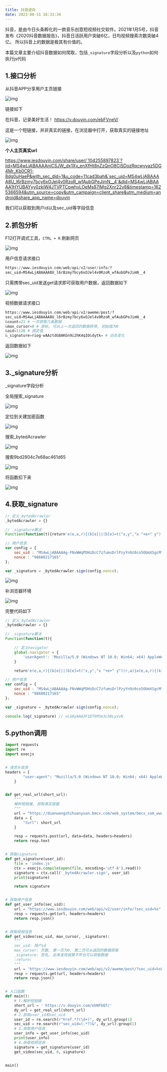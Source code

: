 ```yaml
---
title: 抖音逆向
date: 2023-08-31 16:33:34
---
```


抖音，是由今日头条孵化的一款音乐创意短视频社交软件。2021年1月5号，抖音发布《2020抖音数据报告》，抖音日活跃用户突破6亿，日均视频搜索次数突破4亿。
所以抖音上的数据是极其有价值的。



本篇文章主要介绍抖音数据如何爬取，包括`_signature`字段分析以及`python`如何执行js代码



## 1.接口分析



从抖音APP分享用户主页链接



![img](https://gitee.com/gmbjzg/xybc_gzh/raw/master/2021-7-4/1625366556663-image.png)



链接如下



在抖音，记录美好生活！ https://v.douyin.com/ebFVneV/



这是一个短链接，并非真实的链接，在浏览器中打开，获取真实的链接地址



![img](https://gitee.com/gmbjzg/xybc_gzh/raw/master/2021-7-4/1625366849886-image.png)



**个人主页真实url**



https://www.iesdouyin.com/share/user/`104255897823`?iid=MS4wLjABAAAAnjCSJW_dx1Xv_enXfHt8nZzQnO8CjSDozRqcwyyaz5DG4Mr_Kb0CR1-8dg0uHaeP&with_sec_did=1&u_code=11cad3bah&`sec_uid=MS4wLjABAAAA8U_l6rBzmy7bcy6xOJel4v0RzoR_wfAubGPeJimN__4`&did=MS4wLjABAAAA1HYUBAYyy0zkiW4JTVPTCpwhvLOeMs87lMg2Xnr22v8&timestamp=1625366594&utm_source=copy&utm_campaign=client_share&utm_medium=android&share_app_name=douyin



我们可以获取到用户id以及sec_uid等字段信息



## 2.抓包分析



F12打开调式工具，`CTRL + R` 刷新网页



![img](https://gitee.com/gmbjzg/xybc_gzh/raw/master/2021-7-4/1625367540918-image.png)



用户信息请求接口



```python
https://www.iesdouyin.com/web/api/v2/user/info/?
sec_uid=MS4wLjABAAAA8U_l6rBzmy7bcy6xOJel4v0RzoR_wfAubGPeJimN__4
```



只需携带sec_uid发送get请求即可获取用户数据，返回数据如下



![img](https://gitee.com/gmbjzg/xybc_gzh/raw/master/2021-7-4/1625367716200-image.png)



视频数据请求接口



```python
https://www.iesdouyin.com/web/api/v2/aweme/post/?
sec_uid=MS4wLjABAAAA8U_l6rBzmy7bcy6xOJel4v0RzoR_wfAubGPeJimN__4
&count=21 # 一页获取几条数据
&max_cursor=0 # 游标, 可从上一次返回的数据获得, 初始值为0
&aid=1128 # 固定值
&_signature=riog-wAAztdG8AKGn9i2hK4qIO&dytk= # 动态变化
```



返回数据如下



![img](https://gitee.com/gmbjzg/xybc_gzh/raw/master/2021-7-4/1625368157635-image.png)



## 3._signature分析



_signature字段分析



全局搜索_signature



![img](https://gitee.com/gmbjzg/xybc_gzh/raw/master/2021-7-4/1625368491747-image.png)



定位到关建加密函数



![img](https://gitee.com/gmbjzg/xybc_gzh/raw/master/2021-7-4/1625368627168-image.png)



搜索_bytedAcrawler



![img](https://gitee.com/gmbjzg/xybc_gzh/raw/master/2021-7-4/1625369085467-image.png)



搜索9bd2804c7e68ac461d65



![img](https://gitee.com/gmbjzg/xybc_gzh/raw/master/2021-7-4/1625369262424-image.png)



将函数扣下来



![img](https://gitee.com/gmbjzg/xybc_gzh/raw/master/2021-7-4/1625369874721-image.png)



## 4.获取_signature



```javascript
// 定义_bytedAcrawler
_bytedAcrawler = {}

// _signature算法
Function(function(t){return'e(e,a,r){(b[e]||(b[e]=t("x,y","x "+e+" y")(r,a)}a(e,a,r){(k[r]||(k[r]=t("x,y","new x[y]("+Array(r+1).join(",x[y]")(1)+")")(e,a)}r(e,a,r){n,t,s={},b=s.d=r?r.d+1:0;for(s["$"+b]=s,t=0;t<b;t)s[n="$"+t]=r[n];for(t=0,b=s=a;t<b;t)s[t]=a[t];c(e,0,s)}c(t,b,k){u(e){v[x]=e}f{g=,ting(bg)}l{try{y=c(t,b,k)}catch(e){h=e,y=l}}for(h,y,d,g,v=[],x=0;;)switch(g=){case 1:u(!)4:f5:u((e){a=0,r=e;{c=a<r;c&&u(e[a]),c}}(6:y=,u((y8:if(g=,lg,g=,y===c)b+=g;else if(y!==l)y9:c10:u(s(11:y=,u(+y)12:for(y=f,d=[],g=0;g<y;g)d[g]=y.charCodeAt(g)^g+y;u(String.fromCharCode.apply(null,d13:y=,h=delete [y]14:59:u((g=)?(y=x,v.slice(x-=g,y:[])61:u([])62:g=,k[0]=65599*k[0]+k[1].charCodeAt(g)>>>065:h=,y=,[y]=h66:u(e(t[b],,67:y=,d=,u((g=).x===c?r(g.y,y,k):g.apply(d,y68:u(e((g=t[b])<"<"?(b--,f):g+g,,70:u(!1)71:n72:+f73:u(parseInt(f,3675:if(){bcase 74:g=<<16>>16g76:u(k[])77:y=,u([y])78:g=,u(a(v,x-=g+1,g79:g=,u(k["$"+g])81:h=,[f]=h82:u([f])83:h=,k[]=h84:!085:void 086:u(v[x-1])88:h=,y=,h,y89:u({e{r(e.y,arguments,k)}e.y=f,e.x=c,e})90:null91:h93:h=0:;default:u((g<<16>>16)-16)}}n=this,t=n.Function,s=Object.keys||(e){a={},r=0;for(c in e)a[r]=c;a=r,a},b={},k={};r'.replace(/[-]/g,function(m){return t[m.charCodeAt(0)&15]})}("v[x++]=v[--x]t.charCodeAt(b++)-32function return ))++.substrvar .length(),b+=;break;case ;break}".split("")))()('gr$Daten Иb/s!l y͒yĹg,(lfi~ah`{mv,-n|jqewVxp{rvmmx,&effkx[!cs"l".Pq%widthl"@q&heightl"vr*getContextx$"2d[!cs#l#,*;?|u.|uc{uq$fontl#vr(fillTextx$$龘ฑภ경2<[#c}l#2q*shadowBlurl#1q-shadowOffsetXl#$$limeq+shadowColorl#vr#arcx88802[%c}l#vr&strokex[ c}l"v,)}eOmyoZB]mx[ cs!0s$l$Pb<k7l l!r&lengthb%^l$1+s$jl  s#i$1ek1s$gr#tack4)zgr#tac$! +0o![#cj?o ]!l$b%s"o ]!l"l$b*b^0d#>>>s!0s%yA0s"l"l!r&lengthb<k+l"^l"1+s"jl  s&l&z0l!$ +["cs\'(0l#i\'1ps9wxb&s() &{s)/s(gr&Stringr,fromCharCodes)0s*yWl ._b&s o!])l l Jb<k$.aj;l .Tb<k$.gj/l .^b<k&i"-4j!+& s+yPo!]+s!l!l Hd>&l!l Bd>&+l!l <d>&+l!l 6d>&+l!l &+ s,y=o!o!]/q"13o!l q"10o!],l 2d>& s.{s-yMo!o!]0q"13o!]*Ld<l 4d#>>>b|s!o!l q"10o!],l!& s/yIo!o!].q"13o!],o!]*Jd<l 6d#>>>b|&o!]+l &+ s0l-l!&l-l!i\'1z141z4b/@d<l"b|&+l-l(l!b^&+l-l&zl\'g,)gk}ejo{cm,)|yn~Lij~em["cl$b%@d<l&zl\'l $ +["cl$b%b|&+l-l%8d<@b|l!b^&+ q$sign ',[Object.defineProperty(_bytedAcrawler,'__esModule',{value:!0})]);

// 用户信息
var config = {
    sec_uid : "MS4wLjABAAAAg-FNvWWqPDHzDcC7zfumsDrlPzyYn9z0co5OUmXSgcM",
    nonce : "98680217165"
};

var _signature = _bytedAcrawler.sign(config.nonce);
```



![img](https://gitee.com/gmbjzg/xybc_gzh/raw/master/2021-7-4/1625370224141-image.png)



补浏览器环境



![img](https://gitee.com/gmbjzg/xybc_gzh/raw/master/2021-7-4/1625370462146-image.png)



完整代码如下



```javascript
// 定义_bytedAcrawler
_bytedAcrawler = {}

// _signature算法
Function(function(t){

	// 定义navigator
	global.navigator = {
        'userAgent': 'Mozilla/5.0 (Windows NT 10.0; Win64; x64) AppleWebKit/537.36 (KHTML, like Gecko) Chrome/91.0.4472.124 Safari/537.36'
    }

	return'e(e,a,r){(b[e]||(b[e]=t("x,y","x "+e+" y")(r,a)}a(e,a,r){(k[r]||(k[r]=t("x,y","new x[y]("+Array(r+1).join(",x[y]")(1)+")")(e,a)}r(e,a,r){n,t,s={},b=s.d=r?r.d+1:0;for(s["$"+b]=s,t=0;t<b;t)s[n="$"+t]=r[n];for(t=0,b=s=a;t<b;t)s[t]=a[t];c(e,0,s)}c(t,b,k){u(e){v[x]=e}f{g=,ting(bg)}l{try{y=c(t,b,k)}catch(e){h=e,y=l}}for(h,y,d,g,v=[],x=0;;)switch(g=){case 1:u(!)4:f5:u((e){a=0,r=e;{c=a<r;c&&u(e[a]),c}}(6:y=,u((y8:if(g=,lg,g=,y===c)b+=g;else if(y!==l)y9:c10:u(s(11:y=,u(+y)12:for(y=f,d=[],g=0;g<y;g)d[g]=y.charCodeAt(g)^g+y;u(String.fromCharCode.apply(null,d13:y=,h=delete [y]14:59:u((g=)?(y=x,v.slice(x-=g,y:[])61:u([])62:g=,k[0]=65599*k[0]+k[1].charCodeAt(g)>>>065:h=,y=,[y]=h66:u(e(t[b],,67:y=,d=,u((g=).x===c?r(g.y,y,k):g.apply(d,y68:u(e((g=t[b])<"<"?(b--,f):g+g,,70:u(!1)71:n72:+f73:u(parseInt(f,3675:if(){bcase 74:g=<<16>>16g76:u(k[])77:y=,u([y])78:g=,u(a(v,x-=g+1,g79:g=,u(k["$"+g])81:h=,[f]=h82:u([f])83:h=,k[]=h84:!085:void 086:u(v[x-1])88:h=,y=,h,y89:u({e{r(e.y,arguments,k)}e.y=f,e.x=c,e})90:null91:h93:h=0:;default:u((g<<16>>16)-16)}}n=this,t=n.Function,s=Object.keys||(e){a={},r=0;for(c in e)a[r]=c;a=r,a},b={},k={};r'.replace(/[-]/g,function(m){return t[m.charCodeAt(0)&15]})}("v[x++]=v[--x]t.charCodeAt(b++)-32function return ))++.substrvar .length(),b+=;break;case ;break}".split("")))()('gr$Daten Иb/s!l y͒yĹg,(lfi~ah`{mv,-n|jqewVxp{rvmmx,&effkx[!cs"l".Pq%widthl"@q&heightl"vr*getContextx$"2d[!cs#l#,*;?|u.|uc{uq$fontl#vr(fillTextx$$龘ฑภ경2<[#c}l#2q*shadowBlurl#1q-shadowOffsetXl#$$limeq+shadowColorl#vr#arcx88802[%c}l#vr&strokex[ c}l"v,)}eOmyoZB]mx[ cs!0s$l$Pb<k7l l!r&lengthb%^l$1+s$jl  s#i$1ek1s$gr#tack4)zgr#tac$! +0o![#cj?o ]!l$b%s"o ]!l"l$b*b^0d#>>>s!0s%yA0s"l"l!r&lengthb<k+l"^l"1+s"jl  s&l&z0l!$ +["cs\'(0l#i\'1ps9wxb&s() &{s)/s(gr&Stringr,fromCharCodes)0s*yWl ._b&s o!])l l Jb<k$.aj;l .Tb<k$.gj/l .^b<k&i"-4j!+& s+yPo!]+s!l!l Hd>&l!l Bd>&+l!l <d>&+l!l 6d>&+l!l &+ s,y=o!o!]/q"13o!l q"10o!],l 2d>& s.{s-yMo!o!]0q"13o!]*Ld<l 4d#>>>b|s!o!l q"10o!],l!& s/yIo!o!].q"13o!],o!]*Jd<l 6d#>>>b|&o!]+l &+ s0l-l!&l-l!i\'1z141z4b/@d<l"b|&+l-l(l!b^&+l-l&zl\'g,)gk}ejo{cm,)|yn~Lij~em["cl$b%@d<l&zl\'l $ +["cl$b%b|&+l-l%8d<@b|l!b^&+ q$sign ',[Object.defineProperty(_bytedAcrawler,'__esModule',{value:!0})]);

// 用户信息
var config = {
    sec_uid : "MS4wLjABAAAAg-FNvWWqPDHzDcC7zfumsDrlPzyYn9z0co5OUmXSgcM",
    nonce : "98680217165"
};

var _signature = _bytedAcrawler.sign(config.nonce);

console.log(_signature) // vLG8yAAA3F1DTkM3e3Lh8LyxvN
```



## 5.python调用



```python
import requests
import re
import execjs


# 请求头信息
headers = {
        "user-agent": "Mozilla/5.0 (Windows NT 10.0; Win64; x64) AppleWebKit/537.36 (KHTML, like Gecko) Chrome/91.0.4472.124 Safari/537.36"
    }


def get_real_url(short_url):
    """
    解析短链接, 获取真实链接
    """
    url = "https://duanwangzhihuanyuan.bmcx.com/web_system/bmcx_com_www/system/file/duanwangzhihuanyuan/get/?ajaxtimestamp=1623481190131"
    data = {
        "turl": short_url
    }

    resp = requests.post(url, data=data, headers=headers)
    return resp.text


# 获取signature
def get_signature(user_id):
    file = 'index.js'
    ctx = execjs.compile(open(file, encoding='utf-8').read())
    signature = ctx.call('_bytedAcrawler.sign', user_id)
    print(signature)

    return signature


# 获取用户信息
def get_user_info(sec_uid):
    url = "https://www.iesdouyin.com/web/api/v2/user/info/?sec_uid=%s" % sec_uid
    resp = requests.get(url, headers=headers)
    return resp.json()


# 获取视频信息
def get_video(sec_uid, max_cursor, _signature):
    """
    sec_uid: 用户id
    max_cursor: 页数, 第一页为0, 第二页可从返回的数据获取
    _signature: 签名, 后来发现就算不传也可以获取数据
    :return:
    """
    url = 'https://www.iesdouyin.com/web/api/v2/aweme/post/?sec_uid=%s&count=21&max_cursor=%s&aid=1128&_signature=%s' % (sec_uid, max_cursor, _signature)
    resp = requests.get(url, headers=headers)
    return resp.json()


# 入口函数
def main():
    # 1.解析短链接
    short_url = ' https://v.douyin.com/ebNFbQf/'
    dy_url = get_real_url(short_url)
    # 2.获取user_id和sec_uid
    user_id = re.search(r"href.*?(\d+)", dy_url).group(1)
    sec_uid = re.search(r"sec_uid=(.*?)&", dy_url).group(1)
    # 3.获取用户信息
    user_info = get_user_info(sec_uid)
    print(user_info)
    # 4.获取视频信息
    signature = get_signature(user_id)
    get_video(sec_uid, 0, signature)


main()
```
